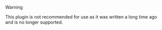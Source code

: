 > [!WARNING]
> This plugin is not recommended for use as it was written a long time ago and is no longer supported.
